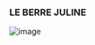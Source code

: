 ### LE BERRE JULINE ###

![image](https://github.com/user-attachments/assets/4ea4016d-3da3-47f3-a7d2-0afbee6317a0)
